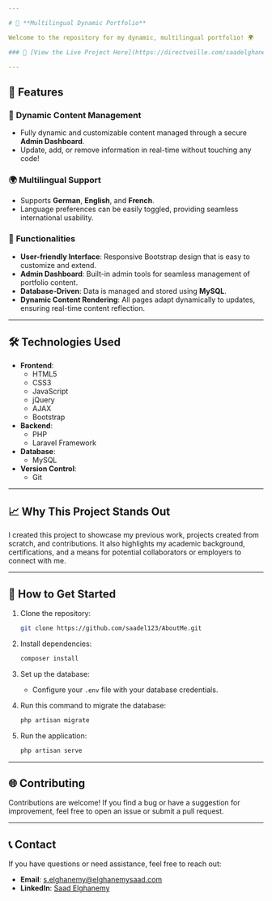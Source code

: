 ```yaml
---

# 🛫 **Multilingual Dynamic Portfolio**

Welcome to the repository for my dynamic, multilingual portfolio! 🌍

### 🔗 [View the Live Project Here](https://directveille.com/saadelghanemy/public/)

---
```


## 🌟 **Features**

### 🎨 **Dynamic Content Management**
- Fully dynamic and customizable content managed through a secure **Admin Dashboard**.
- Update, add, or remove information in real-time without touching any code!

### 🌍 **Multilingual Support**
- Supports **German**, **English**, and **French**.
- Language preferences can be easily toggled, providing seamless international usability.

### 💼 **Functionalities**
- **User-friendly Interface**: Responsive Bootstrap design that is easy to customize and extend.
- **Admin Dashboard**: Built-in admin tools for seamless management of portfolio content.
- **Database-Driven**: Data is managed and stored using **MySQL**.
- **Dynamic Content Rendering**: All pages adapt dynamically to updates, ensuring real-time content reflection.

---

## 🛠️ **Technologies Used**

- **Frontend**:
  - HTML5
  - CSS3
  - JavaScript
  - jQuery
  - AJAX
  - Bootstrap
- **Backend**:
  - PHP
  - Laravel Framework
- **Database**:
  - MySQL
- **Version Control**:
  - Git

---

## 📈 **Why This Project Stands Out**

I created this project to showcase my previous work, projects created from scratch, and contributions. It also highlights my academic background, certifications, and a means for potential collaborators or employers to connect with me.

---

## 🚀 **How to Get Started**

1. Clone the repository:
   ```bash
   git clone https://github.com/saadel123/AboutMe.git
   ```
2. Install dependencies:
   ```bash
   composer install
   ```
3. Set up the database:
   - Configure your `.env` file with your database credentials.

4. Run this command to migrate the database:
   ```bash
   php artisan migrate
   ```

5. Run the application:
   ```bash
   php artisan serve
   ```

---

## 🌐 **Contributing**

Contributions are welcome! If you find a bug or have a suggestion for improvement, feel free to open an issue or submit a pull request.

---

## 📞 **Contact**

If you have questions or need assistance, feel free to reach out:
- **Email**: s.elghanemy@elghanemysaad.com
- **LinkedIn**: [Saad Elghanemy](https://www.linkedin.com/in/saad-elghanemy)
